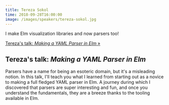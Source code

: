```yaml
---
title: Tereza Sokol
time: 2018-09-28T16:00:00
image: /images/speakers/tereza-sokol.jpg
---
```


I make Elm visualization libraries and now parsers too!

[Tereza's talk: *Making a YAML Parser in Elm* &raquo;](directive:more)

## Tereza's talk: *Making a YAML Parser in Elm*

Parsers have a name for being an esoteric domain, but it's a misleading notion. In this talk, I'll teach you what I learned from starting out as a novice to making a full fledged YAML parser in Elm. A journey during which I discovered that parsers are super interesting and fun, and once you understand the fundamentals, they are a breeze thanks to the tooling available in Elm.
